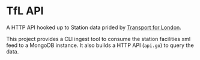 TfL API
=======

A HTTP API hooked up to Station data prided by [Transport for London](https://api-portal.tfl.gov.uk).

This project provides a CLI ingest tool to consume the station facilities xml feed to
a MongoDB instance. It also builds a HTTP API (`api.go`) to query the data.
